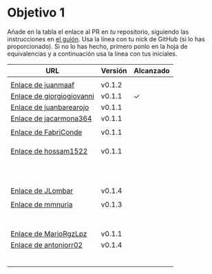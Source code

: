 # Objetivo 1

Añade en la tabla el enlace al PR en *tu* repositorio, siguiendo las
instrucciones en [el guión](http://jj.github.io/IV/documentos/proyecto/0.Repositorio). Usa
la línea con tu nick de GitHub (si lo has proporcionado). Si no lo has hecho,
primero ponlo en la hoja de equivalencias y a continuación usa la línea con tus
iniciales.

| URL                                                                                  | Versión | Alcanzado |
|--------------------------------------------------------------------------------------|---------|-----------|
| <!-- Enlace de A E S -->                                                             |         |           |
| [Enlace de juanmaaf](https://github.com/juanmaaf/MoneyController/pull/6)             | v0.1.2  |           |
| [Enlace de giorgiogiovanni](https://github.com/giorgiogiovanni/PacketManager/pull/5) | v0.1.1  | ✓         |
| [Enlace de juanbarearojo](https://github.com/juanbarearojo/privateChef/pull/2)       | v0.1.1  |           |
| [Enlace de jacarmona364](https://github.com/jacarmona364/Riskalc/pull/2)             | v0.1.1  |           |
| <!-- Enlace de lmchaves -->                                                          |         |           |
| [Enlace de FabriConde](https://github.com/FabriConde/IV-2024-2025/pull/4)            | v0.1.1  |           |
| <!-- Enlace de FerniCuesta -->                                                       |         |           |
| <!-- Enlace de "1E04" -->                                                            |         |           |
| <!-- Enlace de adiazcencillo -->                                                     |         |           |
| [Enlace de hossam1522](https://github.com/hossam1522/ModaTrack/pull/7)               | v0.1.1  |           |
| <!-- Enlace de clara99gf -->                                                         |         |           |
| <!-- Enlace de Antoniogm03 -->                                                       |         |           |
| <!-- Enlace de SantiGarvin -->                                                       |         |           |
| <!-- Enlace de evaanngiil -->                                                        |         |           |
| <!-- Enlace de blancagiron -->                                                       |         |           |
| <!-- Enlace de GaelGoncalvesAlba -->                                                 |         |           |
| <!-- Enlace de abbonno -->                                                           |         |           |
| <!-- Enlace de davidgutierrezperez -->                                               |         |           |
| <!-- Enlace de MatteoImbrosciano -->                                                 |         |           |
| <!-- Enlace de Katakuri00 -->                                                        |         |           |
| <!-- Enlace de MCL-2024 -->                                                          |         |           |
| [Enlace de JLombar](https://github.com/JLombar/HorariosAutomatricula/pull/2)         | v0.1.4  |           |
| <!-- Enlace de joselopez10014 -->                                                    |         |           |
| [Enlace de mmnuria](https://github.com/mmnuria/PersonalSportCalendary/pull/6)        | v0.1.3  |           |
| <!-- Enlace de M S C -->                                                             |         |           |
| <!-- Enlace de javiernavacapa -->                                                    |         |           |
| <!-- Enlace de Carlosmapego8 -->                                                     |         |           |
| <!-- Enlace de Mario25402 -->                                                        |         |           |
| <!-- Enlace de Pablorc7 -->                                                          |         |           |
| <!-- Enlace de mrh117 -->                                                            |         |           |
| <!-- Enlace de LuRDR -->                                                             |         |           |
| [Enlace de MarioRgzLpz](https://github.com/MarioRgzLpz/ArbitrageBets/pull/5)         | v0.1.1  |           |
| [Enlace de antoniorr02](https://github.com/antoniorr02/MenuConsulter/pull/3)         | v0.1.4  |           |
| <!-- Enlace de eigenric -->                                                          |         |           |
| <!-- Enlace de enger2003 -->                                                         |         |           |
| <!-- Enlace de wickeet -->                                                           |         |           |
| <!-- Enlace de ChinChainis -->                                                       |         |           |
| <!-- Enlace de anavaln -->                                                           |         |           |
| <!-- Enlace de pablotl0 -->                                                          |         |           |

